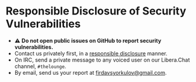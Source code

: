 # Responsible Disclosure of Security Vulnerabilities

- ⚠️ **Do not open public issues on GitHub to report security vulnerabilities.**
- Contact us privately first, in a
  [responsible disclosure](https://en.wikipedia.org/wiki/Responsible_disclosure)
  manner.
- On IRC, send a private message to any voiced user on our Libera.Chat channel,
  `#thelounge`.
- By email, send us your report at <firdavsyorkulov@gmail.com>.